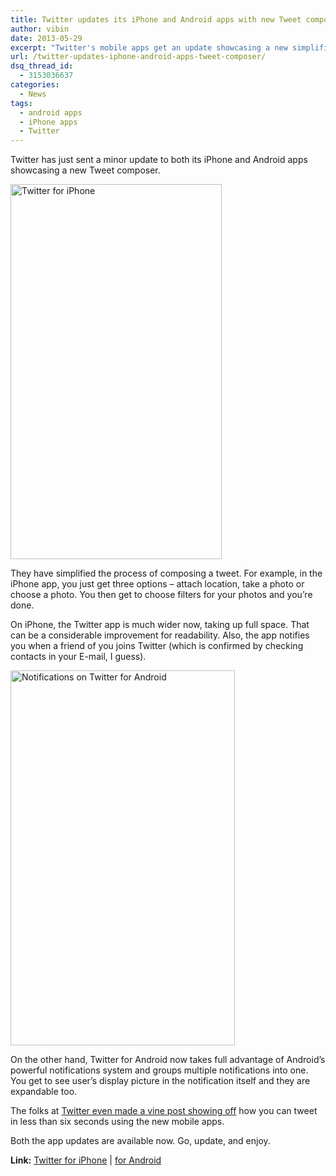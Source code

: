 ```yaml
---
title: Twitter updates its iPhone and Android apps with new Tweet composer
author: vibin
date: 2013-05-29
excerpt: "Twitter's mobile apps get an update showcasing a new simplified Tweet composer. The Android app now supports richer notifications and the iPhone app makes better use of horizontal space."
url: /twitter-updates-iphone-android-apps-tweet-composer/
dsq_thread_id:
  - 3153036637
categories:
  - News
tags:
  - android apps
  - iPhone apps
  - Twitter
---
```

Twitter has just sent a minor update to both its iPhone and Android apps showcasing a new Tweet composer.

[<img class="aligncenter size-medium wp-image-74809" alt="Twitter for iPhone" src="http://cdn.devilsworkshop.org/files/2013/05/iphonetwitter-338x600.jpg" width="338" height="600" />][1]

They have simplified the process of composing a tweet. For example, in the iPhone app, you just get three options &#8211; attach location, take a photo or choose a photo. You then get to choose filters for your photos and you&#8217;re done.

On iPhone, the Twitter app is much wider now, taking up full space. That can be a considerable improvement for readability. Also, the app notifies you when a friend of you joins Twitter (which is confirmed by checking contacts in your E-mail, I guess).

[<img class="aligncenter size-medium wp-image-74810" alt="Notifications on Twitter for Android" src="http://cdn.devilsworkshop.org/files/2013/05/androidtwitter-359x600.png" width="359" height="600" />][2]

On the other hand, Twitter for Android now takes full advantage of Android&#8217;s powerful notifications system and groups multiple notifications into one. You get to see user&#8217;s display picture in the notification itself and they are expandable too.

The folks at <a href="https://twitter.com/twitter/statuses/339793716149616640" onclick="_gaq.push(['_trackEvent', 'outbound-article', 'https://twitter.com/twitter/statuses/339793716149616640', 'Twitter even made a vine post showing off']);" >Twitter even made a vine post showing off</a> how you can tweet in less than six seconds using the new mobile apps.

Both the app updates are available now. Go, update, and enjoy.

**Link:** <a href="https://itunes.apple.com/en/app/twitter/id333903271?mt=8" onclick="_gaq.push(['_trackEvent', 'outbound-article', 'https://itunes.apple.com/en/app/twitter/id333903271?mt=8', 'Twitter for iPhone']);" >Twitter for iPhone</a> | <a href="https://play.google.com/store/apps/details?id=com.twitter.android" onclick="_gaq.push(['_trackEvent', 'outbound-article', 'https://play.google.com/store/apps/details?id=com.twitter.android', 'for Android']);" >for Android</a>

 [1]: http://cdn.devilsworkshop.org/files/2013/05/iphonetwitter.jpg
 [2]: http://cdn.devilsworkshop.org/files/2013/05/androidtwitter.png

